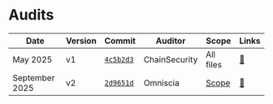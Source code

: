 # Audits

| Date           | Version | Commit                                                            | Auditor       | Scope     | Links                      |
| -------------- | ------- | ----------------------------------------------------------------- | ------------- | --------- | -------------------------- |
| May 2025       | v1      | [`4c5b2d3`](https://github.com/UltraYield/contracts/tree/4c5b2d3) | ChainSecurity | All files | [🔗](./v1_May_2025_ChainSecurity.pdf) |
| September 2025 | v2      | [`2d9651d`](https://github.com/UltraYield/contracts/tree/2d9651d) | Omniscia      | [Scope](https://omniscia.io/reports/ultra-yield-vault-contracts-68aaf30fb32fb20018fa5e24/scope)     | [🔗](https://omniscia.io/reports/ultra-yield-vault-contracts-68aaf30fb32fb20018fa5e24/) |
